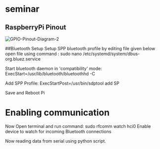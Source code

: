 # seminar

## RaspberryPi Pinout
![GPIO-Pinout-Diagram-2](https://user-images.githubusercontent.com/34370544/116787684-23267680-aac3-11eb-806c-ba600c4b93f6.png)

##Bluetooth Setup
Setup SPP bluetooth profile by editing file given below
open file using command :
sudo nano /etc/systemd/system/dbus-org.bluez.service

Start bluetooth daemon in 'compatibility' mode:
ExecStart=/usr/lib/bluetooth/bluetoothhd -C

Add SPP Profile:
ExecStartPost=/usr/bin/sdptool add SP

Save and Reboot Pi

# Enabling communication
Now Open terminal and run command:
sudo rfcomm watch hci0
Enable device to watch for incoming Bluetooth connections

Now reading data from serial using python script.

